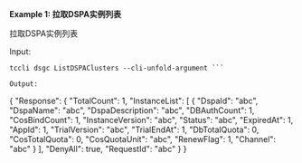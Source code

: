 **Example 1: 拉取DSPA实例列表**

拉取DSPA实例列表

Input: 

```
tccli dsgc ListDSPAClusters --cli-unfold-argument ```

Output: 
```
{
    "Response": {
        "TotalCount": 1,
        "InstanceList": [
            {
                "DspaId": "abc",
                "DspaName": "abc",
                "DspaDescription": "abc",
                "DBAuthCount": 1,
                "CosBindCount": 1,
                "InstanceVersion": "abc",
                "Status": "abc",
                "ExpiredAt": 1,
                "AppId": 1,
                "TrialVersion": "abc",
                "TrialEndAt": 1,
                "DbTotalQuota": 0,
                "CosTotalQuota": 0,
                "CosQuotaUnit": "abc",
                "RenewFlag": 1,
                "Channel": "abc"
            }
        ],
        "DenyAll": true,
        "RequestId": "abc"
    }
}
```

